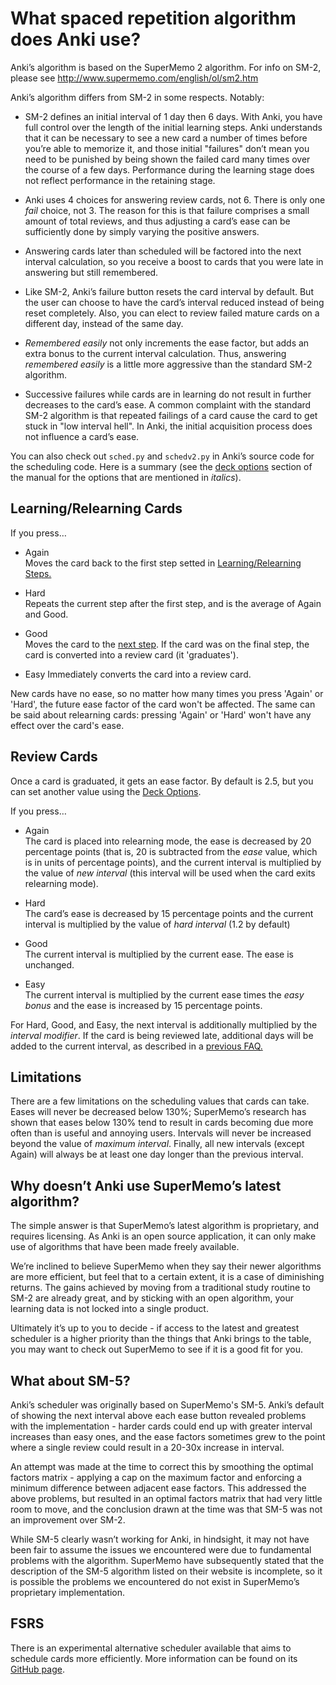 # What spaced repetition algorithm does Anki use?

Anki’s algorithm is based on the SuperMemo 2 algorithm. For info on
SM-2, please see <http://www.supermemo.com/english/ol/sm2.htm>

Anki’s algorithm differs from SM-2 in some respects. Notably:

- SM-2 defines an initial interval of 1 day then 6 days. With Anki,
  you have full control over the length of the initial learning steps.
  Anki understands that it can be necessary to see a new card a number
  of times before you’re able to memorize it, and those initial
  "failures" don’t mean you need to be punished by being shown the
  failed card many times over the course of a few days. Performance
  during the learning stage does not reflect performance in the
  retaining stage.

- Anki uses 4 choices for answering review cards, not 6. There is only
  one _fail_ choice, not 3. The reason for this is that failure
  comprises a small amount of total reviews, and thus adjusting a
  card’s ease can be sufficiently done by simply varying the positive
  answers.

- Answering cards later than scheduled will be factored into the next
  interval calculation, so you receive a boost to cards that you were
  late in answering but still remembered.

- Like SM-2, Anki’s failure button resets the card interval by
  default. But the user can choose to have the card’s interval reduced
  instead of being reset completely. Also, you can elect to review
  failed mature cards on a different day, instead of the same day.

- _Remembered easily_ not only increments the ease factor, but adds an
  extra bonus to the current interval calculation. Thus, answering
  _remembered easily_ is a little more aggressive than the standard
  SM-2 algorithm.

- Successive failures while cards are in learning do not result in
  further decreases to the card’s ease. A common complaint with the
  standard SM-2 algorithm is that repeated failings of a card cause
  the card to get stuck in "low interval hell". In Anki, the initial
  acquisition process does not influence a card’s ease.

You can also check out `sched.py` and `schedv2.py` in Anki’s source code for the
scheduling code. Here is a summary (see the [deck options](https://docs.ankiweb.net/deck-options.html)
section of the manual for the options that are mentioned in _italics_).

## Learning/Relearning Cards

If you press…​

- Again  
  Moves the card back to the first step setted in [Learning/Relearning Steps.](https://docs.ankiweb.net/deck-options.html?#learning-steps)

- Hard  
  Repeats the current step after the first step, and is the average of
  Again and Good.

- Good  
  Moves the card to the [next step](https://docs.ankiweb.net/deck-options.html?#learning-steps).
  If the card was on the final step, the card is converted into a
  review card (it 'graduates').

- Easy
  Immediately converts the card into a review card.

New cards have no ease, so no matter how many times you press
'Again' or 'Hard', the future ease factor of the card won't be affected.
The same can be said about relearning cards: pressing 'Again'
or 'Hard' won't have any effect over the card's ease.

## Review Cards

Once a card is graduated, it gets an ease factor. By default is 2.5, but you
can set another value using the [Deck Options](https://docs.ankiweb.net/deck-options.html?#starting-ease).

If you press…​

- Again  
  The card is placed into relearning mode, the ease is decreased by 20
  percentage points (that is, 20 is subtracted from the _ease_ value,
  which is in units of percentage points), and the current interval is
  multiplied by the value of _new interval_ (this interval will be used
  when the card exits relearning mode).

- Hard  
  The card’s ease is decreased by 15 percentage points and the current
  interval is multiplied by the value of _hard interval_ (1.2 by default)

- Good  
  The current interval is multiplied by the current ease. The ease is
  unchanged.

- Easy  
  The current interval is multiplied by the current ease times the _easy
  bonus_ and the ease is increased by 15 percentage points.

For Hard, Good, and Easy, the next interval is additionally multiplied
by the _interval modifier_. If the card is being reviewed late,
additional days will be added to the current interval, as described
in a [previous FAQ.](https://faqs.ankiweb.net/due-times-after-a-break.html)

## Limitations

There are a few limitations on the scheduling values that cards can
take. Eases will never be decreased below 130%; SuperMemo’s research has
shown that eases below 130% tend to result in cards becoming due more
often than is useful and annoying users. Intervals will never be
increased beyond the value of _maximum interval_. Finally, all new
intervals (except Again) will always be at least one day longer than the
previous interval.

## Why doesn’t Anki use SuperMemo’s latest algorithm?

The simple answer is that SuperMemo’s latest algorithm is proprietary,
and requires licensing. As Anki is an open source application, it can
only make use of algorithms that have been made freely available.

We’re inclined to believe SuperMemo when they say their newer algorithms
are more efficient, but feel that to a certain extent, it is a case of
diminishing returns. The gains achieved by moving from a traditional
study routine to SM-2 are already great, and by sticking with an open
algorithm, your learning data is not locked into a single product.

Ultimately it’s up to you to decide - if access to the latest and
greatest scheduler is a higher priority than the things that Anki brings
to the table, you may want to check out SuperMemo to see if it is a good
fit for you.

## What about SM-5?

Anki’s scheduler was originally based on SuperMemo's SM-5. Anki’s default of
showing the next interval above each ease button revealed problems with the
implementation - harder cards could end up with greater interval increases than
easy ones, and the ease factors sometimes grew to the point where a single
review could result in a 20-30x increase in interval.

An attempt was made at the time to correct this by smoothing the optimal
factors matrix - applying a cap on the maximum factor and enforcing a
minimum difference between adjacent ease factors. This addressed the
above problems, but resulted in an optimal factors matrix that had very
little room to move, and the conclusion drawn at the time was that SM-5
was not an improvement over SM-2.

While SM-5 clearly wasn’t working for Anki, in hindsight, it may not
have been fair to assume the issues we encountered were due to
fundamental problems with the algorithm. SuperMemo have subsequently
stated that the description of the SM-5 algorithm listed on their
website is incomplete, so it is possible the problems we encountered do
not exist in SuperMemo’s proprietary implementation.

## FSRS

There is an experimental alternative scheduler available that aims to schedule
cards more efficiently. More information can be found on its
[GitHub page](https://github.com/open-spaced-repetition/fsrs4anki). 